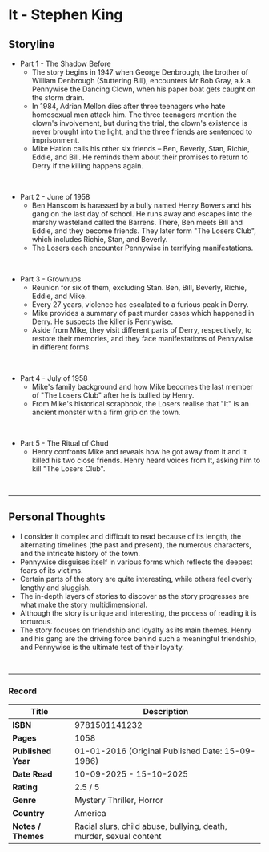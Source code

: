 # It - Stephen King

## Storyline
* Part 1 - The Shadow Before
  - The story begins in 1947 when George Denbrough, the brother of William Denbrough (Stuttering Bill), encounters Mr Bob Gray, a.k.a. Pennywise the Dancing Clown, when his paper boat gets caught on the storm drain.
  - In 1984, Adrian Mellon dies after three teenagers who hate homosexual men attack him. The three teenagers mention the clown's involvement, but during the trial, the clown's existence is never brought into the light, and the three friends are sentenced to imprisonment.
  - Mike Hatlon calls his other six friends – Ben, Beverly, Stan, Richie, Eddie, and Bill. He reminds them about their promises to return to Derry if the killing happens again.
<br>

* Part 2 - June of 1958
  - Ben Hanscom is harassed by a bully named Henry Bowers and his gang on the last day of school. He runs away and escapes into the marshy wasteland called the Barrens. There, Ben meets Bill and Eddie, and they become friends. They later form "The Losers Club", which includes Richie, Stan, and Beverly.
  - The Losers each encounter Pennywise in terrifying manifestations.
<br>

* Part 3 - Grownups
  - Reunion for six of them, excluding Stan. Ben, Bill, Beverly, Richie, Eddie, and Mike.
  - Every 27 years, violence has escalated to a furious peak in Derry.
  - Mike provides a summary of past murder cases which happened in Derry. He suspects the killer is Pennywise.
  - Aside from Mike, they visit different parts of Derry, respectively, to restore their memories, and they face manifestations of Pennywise in different forms.
<br>

* Part 4 - July of 1958
  - Mike's family background and how Mike becomes the last member of "The Losers Club" after he is bullied by Henry.
  - From Mike's historical scrapbook, the Losers realise that "It" is an ancient monster with a firm grip on the town.
<br>

* Part 5 - The Ritual of Chud
  - Henry confronts Mike and reveals how he got away from It and It killed his two close friends. Henry heard voices from It, asking him to kill "The Losers Club".
<br>

***
## Personal Thoughts
- I consider it complex and difficult to read because of its length, the alternating timelines (the past and present), the numerous characters, and the intricate history of the town.
- Pennywise disguises itself in various forms which reflects the deepest fears of its victims.
- Certain parts of the story are quite interesting, while others feel overly lengthy and sluggish.
- The in-depth layers of stories to discover as the story progresses are what make the story multidimensional.
- Although the story is unique and interesting, the process of reading it is torturous.
- The story focuses on friendship and loyalty as its main themes. Henry and his gang are the driving force behind such a meaningful friendship, and Pennywise is the ultimate test of their loyalty.
<br>

***
### Record
| Title | Description |
| -- | -- |
| **ISBN** | 9781501141232 |
| **Pages** | 1058 |
| **Published Year** | 01-01-2016 (Original Published Date: 15-09-1986) |
| **Date Read** | 10-09-2025 - 15-10-2025 |
| **Rating** | 2.5 / 5 |
| **Genre** | Mystery Thriller, Horror |
| **Country** | America |
| **Notes / Themes** | Racial slurs, child abuse, bullying, death, murder, sexual content | 
